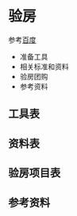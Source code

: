 # 验房

参考[百度][1]

* 准备工具
* 相关标准和资料
* 验房团购
* 参考资料

## 工具表
## 资料表
## 验房项目表


## 参考资料

[1]: http://baike.baidu.com/view/352105.htm "百度百科-验房"
